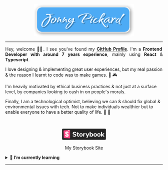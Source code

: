 <br/>

<p align="center">
  <a title="Github Repository" href="https://github.com/JonnyPickard/JonnyPickard.github.io">
    <img src="./assets/logo-text.svg" alt="Jonny Pickard Github" width="320px" />
  </a>
</p>

<hr/>

<p align="justify">Hey, welcome 👋🏼. I see you've found my <b><a href="https://github.com/JonnyPickard">GitHub Profile</a></b>. I'm a <b>Frontend Developer with around 7 years experience</b>, mainly using <b>React</b> & <b>Typescript</b>.

I love designing & implementing great user experiences, but my real passion & the reason I learnt to code was to make games. 👾 🎮

I'm heavily motivated by ethical business practices & not just at a surface level, by companies looking to cash in on people's morals.

Finally, I am a technological optimist, believing we can & should fix global & environmental issues with tech. Not to make individuals wealthier but to enable everyone to have a better quality of life. 🌱 🦁

<br/>
<p align="center">
  <a title="View Storybook Site" href="https://jonnypickard.github.io/" target="_blank"><img src="./assets/storybook-badge.svg" width="140px;" alt="Jonny Pickard Storybook Site">
  </a>
</p>
<p align="center">
  <bq>My Storybook Site</bq>
</p>

<details>
  <summary><strong>🌱 I’m currently learning</strong></summary>
  <br/>
  
- [Blender](https://www.blender.org/)
- [ThreeJs](https://threejs.org/)
- [UE5](https://www.unrealengine.com/en-US/unreal-engine-5)

</details>

<hr/>
<br/>
